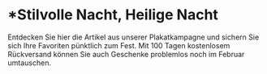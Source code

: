 \*Stilvolle Nacht, Heilige Nacht
================================

Entdecken Sie hier die Artikel aus unserer Plakatkampagne und sichern Sie sich Ihre Favoriten pünktlich zum Fest. Mit 100 Tagen kostenlosem Rückversand können Sie auch Geschenke problemlos noch im Februar umtauschen.
